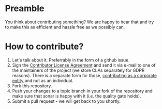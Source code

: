 # Preamble
You think about contributing something? We are happy to hear that and try to make this as efficient and hassle free as we possibly can.

# How to contribute?
1. Let's talk about it. Preferrably in the form of a github issue.
2. Sign the [Contributor License Agreement](CLA_individual.md) and send it via e-mail to one of the maintainers of the project (we store CLAs separately for GDPR reasons). There is a separate form for those, [contributing as a corporate entity](CLA_corporate.md) and not as an individual.
3. Fork this repository.
4. Push your changes to a topic branch in your fork of the repository and make sure that sonar is happy with it (i.e. the quality gate holds).
5. Submit a pull request - we will get back to you shortly.
